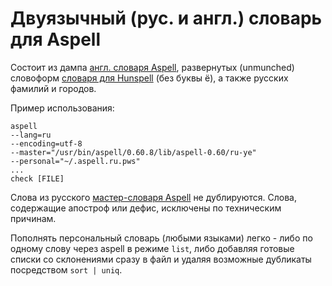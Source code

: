 # Двуязычный (рус. и англ.) словарь для Aspell

Состоит из дампа [англ. словаря Aspell](https://ftp.gnu.org/gnu/aspell/dict/en/), развернутых (unmunched) словоформ [словаря для Hunspell](https://code.google.com/archive/p/hunspell-ru/) (без буквы ё), а также русских фамилий и городов.

Пример использования:

```
aspell
--lang=ru
--encoding=utf-8
--master="/usr/bin/aspell/0.60.8/lib/aspell-0.60/ru-ye"
--personal="~/.aspell.ru.pws"
...
check [FILE]
```

Слова из русского [мастер-словаря Aspell](https://ftp.gnu.org/gnu/aspell/dict/0index.html) не дублируются. Слова, содержащие апостроф или дефис, исключены по техническим причинам.

Пополнять персональный словарь (любыми языками) легко - либо по одному слову через aspell в режиме `list`, либо добавляя готовые списки со склонениями сразу в файл и удаляя возможные дубликаты посредством `sort | uniq`.
